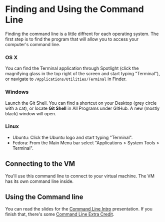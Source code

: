 # Finding and Using the Command Line

Finding the command line is a little diffrent for each operating system.
The first step is to find the program that will allow you to access your
computer's command line.

### OS X

You can find the Terminal application through Spotlight (click the
magnifying glass in the top right of the screen and start typing
"Terminal"), or navigate to `/Applications/Utilities/Terminal` in Finder.

### Windows

Launch the Git Shell. You can find a shortcut on your Desktop (grey
circle with a cat), or locate **Git Shell** in All Programs under
GitHub. A new (mostly black) window will open.

### Linux

* Ubuntu: Click the Ubuntu logo and start typing "Terminal".
* Fedora: From the Main Menu bar select "Applications > System Tools > Terminal".

## Connecting to the VM

You'll use this command line to connect to your virtual machine. The VM
has its own command line inside.

## Using the Command line

You can read the slides for the
[Command Line Intro](/workshop/command_line) presentation. If you finish
that, there's some [Command Line Extra Credit](/installfest/command_line_extras).
